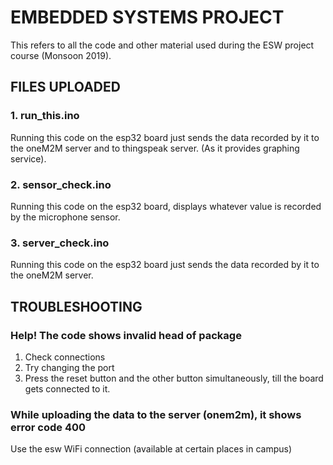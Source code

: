 
# EMBEDDED SYSTEMS PROJECT

This refers to all the code and other material used during the ESW project course (Monsoon 2019).

## FILES UPLOADED

### 1. run_this.ino

Running this code on the esp32 board just sends the data recorded by it to the oneM2M server and to thingspeak server. (As it provides graphing service).

### 2. sensor_check.ino

Running this code on the esp32 board, displays whatever value is recorded by the microphone sensor.

### 3. server_check.ino

Running this code on the esp32 board just sends the data recorded by it to the oneM2M server.

## TROUBLESHOOTING

### Help! The code shows invalid head of package

1. Check connections
2. Try changing the port
3. Press the reset button and the other button simultaneously, till the board gets connected to it.

### While uploading the data to the server (onem2m), it shows error code 400

Use the esw WiFi connection (available at certain places in campus)